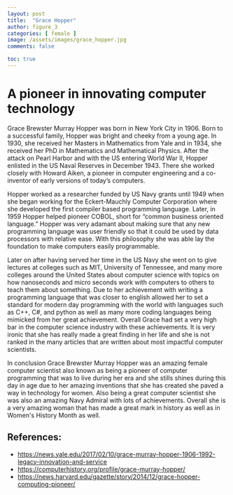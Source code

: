 ```yaml
---
layout: post
title:  "Grace Hopper"
author: figure_3
categories: [ female ]
image: /assets/images/grace_hopper.jpg
comments: false

toc: true
---
```

<!-- English Section -->
# A pioneer in innovating computer technology
Grace Brewster Murray Hopper was born in New York City in 1906. Born to a successful family, Hopper was bright and cheeky from a young age. In 1930, she received her Masters in Mathematics from Yale and in 1934, she received her PhD in Mathematics and Mathematical Physics. After the attack on Pearl Harbor and with the US entering World War II, Hopper enlisted in the US Naval Reserves in December 1943. There she worked closely with Howard Aiken, a pioneer in computer engineering and a co-inventor of early versions of today’s computers. 

Hopper worked as a researcher funded by US Navy grants until 1949 when she began working for the Eckert-Mauchly Computer Corporation where she developed the first compiler based programming language. Later, in 1959 Hopper helped pioneer COBOL, short for “common business oriented language.” Hopper was very adamant about making sure that any new programming language was user friendly so that it could be used by data processors with relative ease. With this philosophy she was able lay the foundation to make computers easily programmable.

Later on after having served her time in the US Navy she went on to give lectures at colleges such as MIT, University of Tennessee, and many more colleges  around the United States  about computer science with topics on how nanoseconds and micro seconds work with computers to others to teach them about something. Due to her achievement with writing a programming language that was closer to english allowed her to set a standard for modern day programming with the world with languages such as C++, C#, and python as well as many more coding languages being mimicked from her great achievement. Overall Grace had set a very high bar in the computer science industry with these achievements. It is very ironic that she has really made a great finding in her life and she is not ranked in the many articles that are written about most impactful computer scientists.

In conclusion Grace Brewster Murray Hopper was an amazing female computer scientist also known as being a pioneer of computer programming that was to live during her era and she stills shines during this day in age due to her amazing inventions that she has created she paved a way in technology for women. Also being a great computer scientist she was also an amazing Navy Admiral with lots of achievements. Overall she is a very amazing woman that has made a great mark in history as well as in Women's History Month as well. 


## References:
* https://news.yale.edu/2017/02/10/grace-murray-hopper-1906-1992-legacy-innovation-and-service 
* https://computerhistory.org/profile/grace-murray-hopper/ 
* https://news.harvard.edu/gazette/story/2014/12/grace-hopper-computing-pioneer/ 
